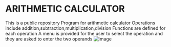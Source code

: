 # ARITHMETIC CALCULATOR
This is a public repository
Program for arithmetic calculator
Operations include addition,subtraction,multiplication,division
Functions are defined for each operation
A menu is provided for the user to select the operation and they are asked to enter the two operands
![image](https://media.istockphoto.com/vectors/calculator-icon-accounting-sign-calculate-finance-symbol-stock-vector-vector-id1137975153?k=20&m=1137975153&s=612x612&w=0&h=O_m_y08Rv0D-2tvlM0OhCMnSmPeK5FsRZ1Hii_oLSUs=)
